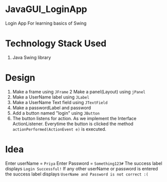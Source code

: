 # JavaGUI_LoginApp
Login App For learning basics of Swing

# Technology Stack Used
1. Java Swing library

# Design 

1. Make a frame using `JFrame`
2  Make a panel(Layout) using `jPanel`
3. Make a UserName label using `JLabel`
4. Make a UserName Text field using `JTextField`
5. Make a passwordLabel and password 
6. Add a button named "login" using `JButton`
7. The button listens for action. As we implement the Interface 
ActionListener. Everytime the button is clicked the method `actionPerformed(ActionEvent e)` is executed.


# Idea
Enter userName = `Priya`
Enter Password = `Something123#`
The success label displays `Login Successful!`
If any other userName or password is entered the success label
displays `UserName and Password is not correct :(` 
